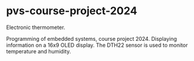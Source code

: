 # pvs-course-project-2024

Electronic thermometer.

Programming of embedded systems, course project 2024.
Displaying information on a 16x9 OLED display.
The DTH22 sensor is used to monitor temperature and humidity.